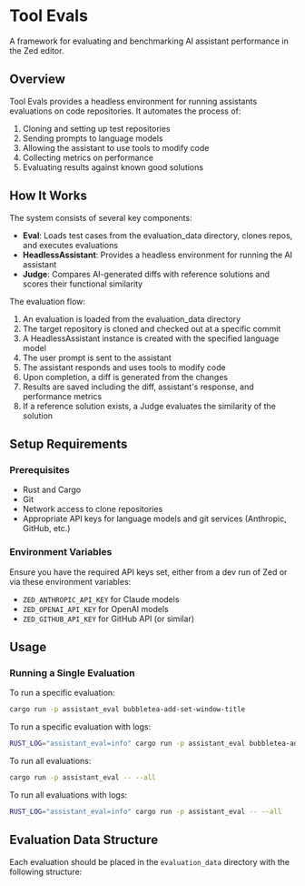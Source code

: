 # Tool Evals

A framework for evaluating and benchmarking AI assistant performance in the Zed editor.

## Overview

Tool Evals provides a headless environment for running assistants evaluations on code repositories. It automates the process of:

1. Cloning and setting up test repositories
2. Sending prompts to language models
3. Allowing the assistant to use tools to modify code
4. Collecting metrics on performance
5. Evaluating results against known good solutions

## How It Works

The system consists of several key components:

- **Eval**: Loads test cases from the evaluation_data directory, clones repos, and executes evaluations
- **HeadlessAssistant**: Provides a headless environment for running the AI assistant
- **Judge**: Compares AI-generated diffs with reference solutions and scores their functional similarity

The evaluation flow:
1. An evaluation is loaded from the evaluation_data directory
2. The target repository is cloned and checked out at a specific commit
3. A HeadlessAssistant instance is created with the specified language model
4. The user prompt is sent to the assistant
5. The assistant responds and uses tools to modify code
6. Upon completion, a diff is generated from the changes
7. Results are saved including the diff, assistant's response, and performance metrics
8. If a reference solution exists, a Judge evaluates the similarity of the solution

## Setup Requirements

### Prerequisites

- Rust and Cargo
- Git
- Network access to clone repositories
- Appropriate API keys for language models and git services (Anthropic, GitHub, etc.)

### Environment Variables

Ensure you have the required API keys set, either from a dev run of Zed or via these environment variables:
- `ZED_ANTHROPIC_API_KEY` for Claude models
- `ZED_OPENAI_API_KEY` for OpenAI models
- `ZED_GITHUB_API_KEY` for GitHub API (or similar)

## Usage

### Running a Single Evaluation

To run a specific evaluation:

```bash
cargo run -p assistant_eval bubbletea-add-set-window-title
```

To run a specific evaluation with logs:

```bash
RUST_LOG="assistant_eval=info" cargo run -p assistant_eval bubbletea-add-set-window-title
```

To run all evaluations:

```bash
cargo run -p assistant_eval -- --all
```

To run all evaluations with logs:

```bash
RUST_LOG="assistant_eval=info" cargo run -p assistant_eval -- --all
```

## Evaluation Data Structure

Each evaluation should be placed in the `evaluation_data` directory with the following structure:
